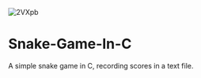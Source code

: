 ![2VXpb](https://user-images.githubusercontent.com/73596248/131847189-4cf94153-79b0-413b-9e54-389e0abd096c.png)

# Snake-Game-In-C
A simple snake game in C, recording scores in a text file.
